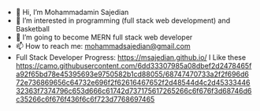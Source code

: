 - 👋 Hi, I’m Mohammadamin Sajedian
- 👀 I’m interested in programming (full stack web development) and Basketball
- 🌱 I’m going to become MERN full stack web developer
- 📫 How to reach me: mohammadsajedian@gmail.com
- Full Stack Developer Progress: https://msajedian.github.io/
I Like these https://camo.githubusercontent.com/6dd33307985a08dbef2d2478465fa92f65bd78e45395693e9750582b1cd88055/68747470733a2f2f696d672e736869656c64732e696f2f62616467652f2d48544d4c2d4533344632363f7374796c653d666c61742d737175617265266c6f676f3d68746d6c35266c6f676f436f6c6f723d7768697465
